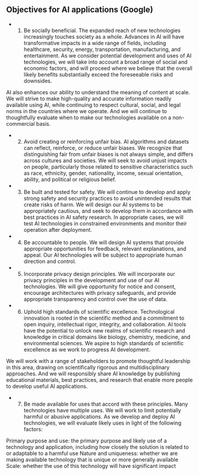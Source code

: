 ## Objectives for AI applications (Google)

- 1. Be socially beneficial.
The expanded reach of new technologies increasingly touches society as a whole. Advances in AI will have transformative impacts in a wide range of fields, including healthcare, security, energy, transportation, manufacturing, and entertainment. As we consider potential development and uses of AI technologies, we will take into account a broad range of social and economic factors, and will proceed where we believe that the overall likely benefits substantially exceed the foreseeable risks and downsides.

AI also enhances our ability to understand the meaning of content at scale. We will strive to make high-quality and accurate information readily available using AI, while continuing to respect cultural, social, and legal norms in the countries where we operate. And we will continue to thoughtfully evaluate when to make our technologies available on a non-commercial basis.

- 2. Avoid creating or reinforcing unfair bias.
AI algorithms and datasets can reflect, reinforce, or reduce unfair biases. We recognize that distinguishing fair from unfair biases is not always simple, and differs across cultures and societies. We will seek to avoid unjust impacts on people, particularly those related to sensitive characteristics such as race, ethnicity, gender, nationality, income, sexual orientation, ability, and political or religious belief.

- 3. Be built and tested for safety.
We will continue to develop and apply strong safety and security practices to avoid unintended results that create risks of harm. We will design our AI systems to be appropriately cautious, and seek to develop them in accordance with best practices in AI safety research. In appropriate cases, we will test AI technologies in constrained environments and monitor their operation after deployment.

- 4. Be accountable to people.
We will design AI systems that provide appropriate opportunities for feedback, relevant explanations, and appeal. Our AI technologies will be subject to appropriate human direction and control.

- 5. Incorporate privacy design principles.
We will incorporate our privacy principles in the development and use of our AI technologies. We will give opportunity for notice and consent, encourage architectures with privacy safeguards, and provide appropriate transparency and control over the use of data.

- 6. Uphold high standards of scientific excellence.
Technological innovation is rooted in the scientific method and a commitment to open inquiry, intellectual rigor, integrity, and collaboration. AI tools have the potential to unlock new realms of scientific research and knowledge in critical domains like biology, chemistry, medicine, and environmental sciences. We aspire to high standards of scientific excellence as we work to progress AI development.

We will work with a range of stakeholders to promote thoughtful leadership in this area, drawing on scientifically rigorous and multidisciplinary approaches. And we will responsibly share AI knowledge by publishing educational materials, best practices, and research that enable more people to develop useful AI applications.

- 7. Be made available for uses that accord with these principles.
Many technologies have multiple uses. We will work to limit potentially harmful or abusive applications. As we develop and deploy AI technologies, we will evaluate likely uses in light of the following factors:

Primary purpose and use: the primary purpose and likely use of a technology and application, including how closely the solution is related to or adaptable to a harmful use
Nature and uniqueness: whether we are making available technology that is unique or more generally available
Scale: whether the use of this technology will have significant impact
